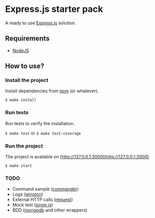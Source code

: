 Express.js starter pack
======

A ready to use [Express.js](https://expressjs.com) solution.

## Requirements

* [NodeJS](https://nodejs.org)

## How to use?

### Install the project

Install dependencies from [npm](https://www.npmjs.com) (or whatever).

`$ make install`

### Run tests

Run tests to verify the installation.

`$ make test` or `$ make test-coverage`

### Run the project

The project is available on [http://127.0.0.1:3000](http://127.0.0.1:3000).

`$ make start`

### TODO

* Command sample ([commander](https://github.com/tj/commander.js))
* Logs ([winston](https://github.com/winstonjs/winston))
* External HTTP calls ([request](https://github.com/request/request))
* Mock test ([sinon.js](http://sinonjs.org))
* BDD ([mongodb](https://www.npmjs.com/package/mongodb) and other wrappers)
